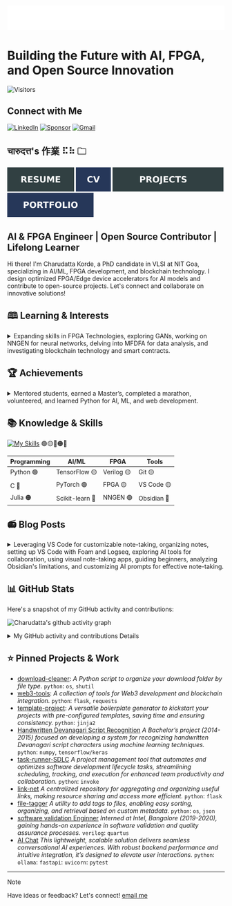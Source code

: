 ![SVG Banners](assets/profile_banner.svg)

# Building the Future with AI, FPGA, and Open Source Innovation

![Visitors](https://api.visitorbadge.io/api/visitors?path=https%3A%2F%2Fgithub.com%2Fcharudatta10&countColor=%23263759)

## Connect with Me

[![LinkedIn](https://img.shields.io/badge/linkedin-%230077B5.svg?style=for-the-badge&logo=linkedin&logoColor=white)](https://profile.indeed.com/p/charudattak-h04r448)
[![Sponsor](https://img.shields.io/badge/sponsor-30363D?style=for-the-badge&logo=GitHub-Sponsors&logoColor=#EA4AAA)](https://github.com/sponsors/charudatta10)
[![Gmail](https://img.shields.io/badge/Gmail-D14836?style=for-the-badge&logo=gmail&logoColor=white)](mailto:152109007c@gmail.com)

##  चारुदत्त's 作業 ⠯⠷ 🗀

[![Resume](assets/resume-100000.svg)](src/resume/resume.pdf)
[![CV](assets/cv-100000.svg)](src/cv/cv.pdf)
[![Project](assets/project-100000.svg)](src/resume/resume.pdf)
[![Portfolio](assets/portfolio-100000.svg)](src/cv/portfolio.pdf)  

## AI & FPGA Engineer | Open Source Contributor | Lifelong Learner

Hi there! I'm Charudatta Korde, a PhD candidate in VLSI at NIT Goa, specializing in AI/ML, FPGA development, and blockchain technology. I design optimized FPGA/Edge device accelerators for AI models and contribute to open-source projects. Let's connect and collaborate on innovative solutions!  

## 🕮 Learning & Interests

<details>

<summary>Expanding skills in FPGA Technologies, exploring GANs, working on NNGEN for neural networks, delving into MFDFA for data analysis, and investigating blockchain technology and smart contracts.</summary>
- **FPGA Technologies**: Expanding my knowledge and skills in Field-Programmable Gate Arrays.  
- **GANs**: Exploring advanced AI models and their applications.  
- **NNGEN**: Working on Python-to-edge flow for deploying neural networks.  
- **MFDFA**: Delving into complex data analysis techniques.  
- **Blockchain**: Investigating blockchain technology and smart contracts.  
</details>

## 🏆 Achievements

<details>

<summary>Mentored students, earned a Master’s, completed a marathon, volunteered, and learned Python for AI, ML, and web development.</summary>

- 🏅 **Professional Milestones**: Mentored six students to complete their master theses in 2025.  
- 🎓 **Academic Success**: Earned a Master’s degree in Microelectronics in 2017.  
- 🏃 **Personal Triumphs**: Completed a 5 km run in the RG Marathon 2024.  
- 🤝 **Community Involvement**: Volunteered with UNICEF and Swachh Bharat Mission 2015-17.  
- 🐍 **Skill Development**: Learned Python for AI, ML, and web development 2017 onwards.  

</details>
  
## 📚 Knowledge & Skills

[![My Skills](https://skillicons.dev/icons?i=anaconda,devto,django,flask,git,github,gmail,html,instagram,latex,linkedin,markdown,matlab,neovim,tensorflow,windows,vscode,vscodium,pytorch,alpinejs,c,julia,lua,octave,obsidian,raspberrypi,python,processing,powershell,postgresql,postman,sqlite,svg,scikitlearn,solidity,redis&theme=dark&perline=18)](https://skillicons.dev)
🟢🟡🔵🟠🔴

| **Programming** | **AI/ML** | **FPGA** | **Tools** |  
|-----------------|-----------|----------|-----------|  
| Python   🟢       | TensorFlow 🟡| Verilog 🟡 | Git   🟡    |  
| C       🔵        | PyTorch  🟢 | FPGA   🟡  | VS Code  🟡 |  
| Julia   🟠        | Scikit-learn 🔴 | NNGEN 🟢| Obsidian 🔵 |  

<!-- $${\color{orange}Verilog \space \color{blue}FPGA \space \color{orange}Phi-3:7B \space \color{blue}Gemma-2:2B \space \color{orange}Mistral \space \color{blue}Ollama \space \color{orange}Crewai }$$   -->

## 📻 Blog Posts

<details>

<summary>Leveraging VS Code for customizable note-taking, organizing notes, setting up VS Code with Foam and Logseq, exploring AI tools for collaboration, using visual note-taking apps, guiding beginners, analyzing Obsidian's limitations, and customizing AI prompts for effective note-taking.</summary>
- [VS Code for Note-Taking](https://dev.to/charudatta10/vs-code-for-note-taking-324b)*Leveraging VS Code as a versatile tool for efficient and customizable digital note-taking.*
- [Organization schemes for note taking](https://dev.to/charudatta10/organization-schemes-for-note-taking-j18) *Effective strategies and frameworks to organize your notes for better productivity and knowledge management.*
- [Vscode setup with Foam and Logseq for Digital Note Taking](https://dev.to/charudatta10/vscode-setup-with-foam-and-logseq-for-digital-note-taking-2953) *A guide to setting up VS Code with Foam and Logseq for seamless and interconnected digital note-taking.*
- [Collaborative Note-Taking with AI: Tools that Facilitate Teamwork and Knowledge Sharing](https://dev.to/charudatta10/collaborative-note-taking-with-ai-tools-that-facilitate-teamwork-and-knowledge-sharing-2i3p) *Exploring AI-powered tools that enhance collaboration and knowledge sharing in team-based note-taking.*
- [Visual Note-Taking Apps: Unleashing Creativity with AI-Driven Mind Maps and Doodles](https://dev.to/charudatta10/visual-note-taking-apps-unleashing-creativity-with-ai-driven-mind-maps-and-doodles-hfp)
- [Introduction to Digital Note-Taking: A Beginner's Guide](https://dev.to/charudatta10/introduction-to-digital-note-taking-a-beginners-guide-9p2) *A comprehensive guide for beginners to start their journey into efficient and organized digital note-taking.*
- [Why Obsidian Falls Short as a Note-Taking Tool](https://dev.to/charudatta10/why-obsidian-falls-short-as-a-note-taking-tool-3ef2) *A critical analysis of Obsidian's limitations and alternative approaches for effective note-taking.*
- [Customizing AI Prompts for Note-Taking: Tips for Tailoring Your AI-Generated Prompts](https://charudatta10.github.io/myblog/blog/index.html) *Practical tips to customize AI prompts for personalized and effective note-taking experiences.*

</details>
  
## 📊 GitHub Stats

Here's a snapshot of my GitHub activity and contributions: 

![Charudatta's github activity graph](https://github-readme-activity-graph.vercel.app/graph?username=charudatta10&theme=onedark)

<details>

<summary>My GitHub activity and contributions Details</summary>

| ![Charudatta Korde trophies](https://github-profile-trophy.vercel.app/?username=charudatta10&row=2&column=3&theme=onedark)| ![Charudatta Korde readme status](https://github-readme-stats.vercel.app/api?username=charudatta10&locale=en&theme=onedark&include_all_commits=true&rank_icon=github) |
| -- | -- |
| ![Charudatta Korde languages used](https://github-readme-stats.vercel.app/api/top-langs?username=charudatta10&show_icons=true&locale=en&layout=compact&theme=onedark) | ![Charudatta Korde GitHub Streak](https://github-readme-streak-stats.herokuapp.com/?user=charudatta10&theme=onedark&border_radius=10) |

| ![GitHub WidgetBox](https://github-widgetbox.vercel.app/api/profile?username=charudatta10&data=followers,repositories,stars,commits&theme=onedark) | ![Moon.svg](https://moon-svg.minung.dev/moon.svg?theme=basic) |
|  - | - |

</details>

## ⭐ Pinned Projects & Work

- [download-cleaner](https://github.com/charudatta10/download-cleaner): *A Python script to organize your download folder by file type.*  `python`: `os`, `shutil`
- [web3-tools](https://github.com/charudatta10/web3-tools): *A collection of tools for Web3 development and blockchain integration.*  `python`: `flask`, `requests`
- [template-project](template-project): *A versatile boilerplate generator to kickstart your projects with pre-configured templates, saving time and ensuring consistency.* `python`: `jinja2`
- [Handwritten Devanagari Script Recognition](https://github.com/charudatta10/devanagari-handwriting-recognizer) *A Bachelor’s project (2014-2015) focused on developing a system for recognizing handwritten Devanagari script characters using machine learning techniques.* `python`: `numpy`, `tensorflow/keras`
- [task-runner-SDLC](https://github.com/charudatta10/task-runner-SDLC) *A project management tool that automates and optimizes software development lifecycle tasks, streamlining scheduling, tracking, and execution for enhanced team productivity and collaboration.* `python`: `invoke`
- [link-net](https://github.com/charudatta10/link-net) *A centralized repository for aggregating and organizing useful links, making resource sharing and access more efficient.*  `python`: `flask`
- [file-tagger](https://github.com/charudatta10/file-tagger) *A utility to add tags to files, enabling easy sorting, organizing, and retrieval based on custom metadata.* `python`: `os`, `json`
- [software validation Enginner](https://intel.com) *Interned at Intel, Bangalore (2019-2020), gaining hands-on experience in software validation and quality assurance processes.* `verilog`: `quartus`
- [AI Chat](https://github.com/charudatta10/ai_chat) *This lightweight, scalable solution delivers seamless conversational AI experiences. With robust backend performance and intuitive integration, it’s designed to elevate user interactions.* `python`: `ollama`: `fastapi`: `uvicorn`: `pytest`

---

>[!Note]  
> Have ideas or feedback? Let's connect! [email me](mailto:152109007c@gmail.com)

